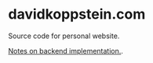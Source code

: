 # davidkoppstein.com

Source code for personal website.

[Notes on backend implementation.](HACKING.md). 
